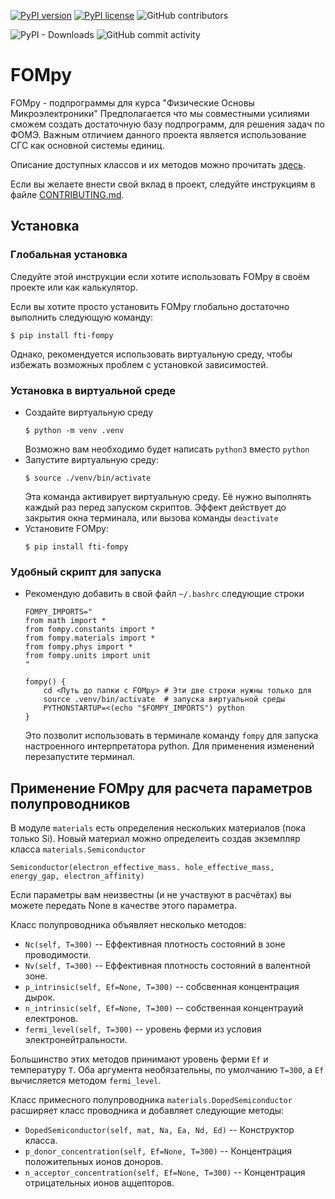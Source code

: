 [![PyPI version](https://img.shields.io/pypi/v/fti-fompy.svg)](https://pypi.python.org/pypi/fti-fompy/)
[![PyPI license](https://img.shields.io/pypi/l/fti-fompy.svg)](https://pypi.python.org/pypi/fti-fompy/)
![GitHub contributors](https://img.shields.io/github/contributors/kononovarseniy/fompy)

![PyPI - Downloads](https://img.shields.io/pypi/dm/fti-fompy?label=pypi%20downloads)
![GitHub commit activity](https://img.shields.io/github/commit-activity/w/kononovarseniy/fompy)

# FOMpy
FOMpy - подпрограммы для курса "Физические Основы Микроэлектроники"
Предполагается что мы совместными усилиями сможем создать достаточную базу подпрограмм,
для решения задач по ФОМЭ. Важным отличием данного проекта является использование СГС как
основной системы единиц.

Описание доступных классов и их методов можно прочитать [здесь](https://kononovarseniy.github.io/fompy/).

Если вы желаете внести свой вклад в проект, следуйте инструкциям в файле [CONTRIBUTING.md](CONTRIBUTING.md).

## Установка
### Глобальная установка
Следуйте этой инструкции если хотите использовать FOMpy в своём проекте или как калькулятор.

Если вы хотите просто установить FOMpy глобально достаточно выполнить следующую команду:
```
$ pip install fti-fompy
```
Однако, рекомендуется использовать виртуальную среду, чтобы избежать возможных проблем с установкой зависимостей.  

### Установка в виртуальной среде
- Создайте виртуальную среду
    ```
    $ python -m venv .venv
    ```
    Возможно вам необходимо будет написать ```python3``` вместо ```python```
- Запустите виртуальную среду:
    ```
    $ source ./venv/bin/activate
    ```
    Эта команда активирует виртуальную среду. Её нужно выполнять каждый раз перед запуском скриптов.
    Эффект действует до закрытия окна терминала, или вызова команды ```deactivate```
- Установите FOMpy:
    ```
    $ pip install fti-fompy
    ```

### Удобный скрипт для запуска
- Рекомендую добавить в свой файл ```~/.bashrc``` следующие строки
    ```
    FOMPY_IMPORTS="
    from math import *
    from fompy.constants import *
    from fompy.materials import *
    from fompy.phys import *
    from fompy.units import unit
    "
    
    fompy() {
        cd <Путь до папки с FOMpy> # Эти две строки нужны только для 
        source .venv/bin/activate  # запуска виртуальной среды
        PYTHONSTARTUP=<(echo "$FOMPY_IMPORTS") python
    }
    ```
    Это позволит использовать в терминале команду ```fompy``` для запуска настроенного интерпретатора python.
    Для применения изменений перезапустите терминал.

## Применение FOMpy для расчета параметров полупроводников
В модуле ```materials``` есть определения нескольких материалов (пока только Si).
Новый материал можно определеить создав экземпляр класса ```materials.Semiconductor```
```
Semiconductor(electron_effective_mass. hole_effective_mass, energy_gap, electron_affinity)
```
Если параметры вам неизвестны (и не участвуют в расчётах) вы можете передать None в качестве этого параметра.

Класс полупроводника объявляет несколько методов:
- ```Nc(self, T=300)``` -- Еффективная плотность состояний в зоне проводимости.
- ```Nv(self, T=300)``` -- Еффективная плотность состояний в валентной зоне.
- ```p_intrinsic(self, Ef=None, T=300)``` -- собсвенная концентрация дырок.
- ```n_intrinsic(self, Ef=None, T=300)``` -- собственная концентрауий електронов.
- ```fermi_level(self, T=300)``` -- уровень ферми из условия электронейтральности.

Большинство этих методов принимают уровень ферми ```Ef``` и температуру ```T```.
Оба аргумента необязательны, по умолчанию ```T=300```, а ```Ef``` вычисляется методом ```fermi_level```.

Класс примесного полупроводника ```materials.DopedSemiconductor``` расширяет класс проводника и добавляет следующие методы:
- ```DopedSemiconductor(self, mat, Na, Ea, Nd, Ed)``` -- Конструктор класса.
- ```p_donor_concentration(self, Ef=None, T=300)``` -- Концентрация положительных ионов доноров.
- ```n_acceptor_concentration(self, Ef=None, T=300)``` -- Концентрация отрицательных ионов аццепторов.
